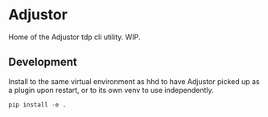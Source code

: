 # Adjustor
Home of the Adjustor tdp cli utility.
WIP.

## Development
Install to the same virtual environment as hhd to have Adjustor picked up
as a plugin upon restart, or to its own venv to use independently.
```python
pip install -e .
```